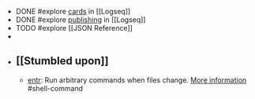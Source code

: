 - DONE #explore [cards](https://docs.logseq.com/#/page/flashcards) in [[Logseq]]
- DONE #explore [publishing](https://docs.logseq.com/#/page/publishing) in [[Logseq]]
- TODO #explore [[JSON Reference]]
-
- ## [[Stumbled upon]]
	- [entr](https://command-not-found.com/entr): Run arbitrary commands when files change. [More information](https://manned.org/entr) #shell-command
